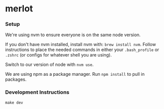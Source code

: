 # merlot

### Setup

We're using nvm to ensure everyone is on the same node version.

If you don't have nvm installed, install nvm with: `brew install nvm`. Follow instructions to place the needed commands in either your `.bash_profile` or `.zshrc` (or configs for whatever shell you are using).

Switch to our version of node with `nvm use`.

We are using npm as a package manager. Run `npm install` to pull in packages.

### Development Instructions

```
make dev
```
